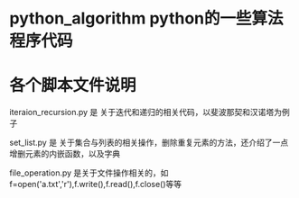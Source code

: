 # python_algorithm       python的一些算法程序代码
# 各个脚本文件说明
iteraion_recursion.py 是 关于迭代和递归的相关代码，以斐波那契和汉诺塔为例子    

set_list.py 是 关于集合与列表的相关操作，删除重复元素的方法，还介绍了一点增删元素的内嵌函数，以及字典
    
file_operation.py 是关于文件操作相关的，如f=open('a.txt','r'),f.write(),f.read(),f.close()等等
